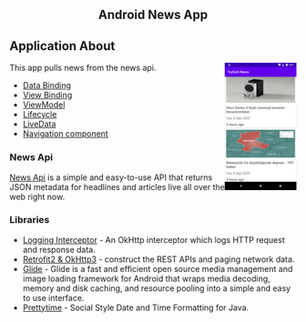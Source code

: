 <h2 align="center">
Android News App
</h2>



## Application About
<img src="app/app-ss.png" align="right" width="25%"/>

 
This app pulls news from the news api.

 - [Data Binding](https://developer.android.com/topic/libraries/data-binding)
 - [View Binding](https://developer.android.com/topic/libraries/view-binding)
 - [ViewModel](https://developer.android.com/topic/libraries/architecture/viewmodel)
 - [Lifecycle](https://developer.android.com/guide/components/activities/activity-lifecycle)
 - [LiveData](https://developer.android.com/topic/libraries/architecture/livedata)
 - [Navigation component](https://developer.android.com/guide/navigation/navigation-getting-started)
  

### News Api
[News Api](https://newsapi.org/) is a simple and easy-to-use API that returns JSON metadata for headlines and articles live all over the web right now.
  
### Libraries
- [Logging Interceptor](https://github.com/square/okhttp/tree/master/okhttp-logging-interceptor) - An OkHttp interceptor which logs HTTP request and response data.
- [Retrofit2 & OkHttp3](https://github.com/square/retrofit) - construct the REST APIs and paging network data.
- [Glide](https://github.com/bumptech/glide) - Glide is a fast and efficient open source media management and image loading framework for Android that wraps media decoding, memory and disk caching, and resource pooling into a simple and easy to use interface.
- [Prettytime](https://github.com/ocpsoft/prettytime) - Social Style Date and Time Formatting for Java.
